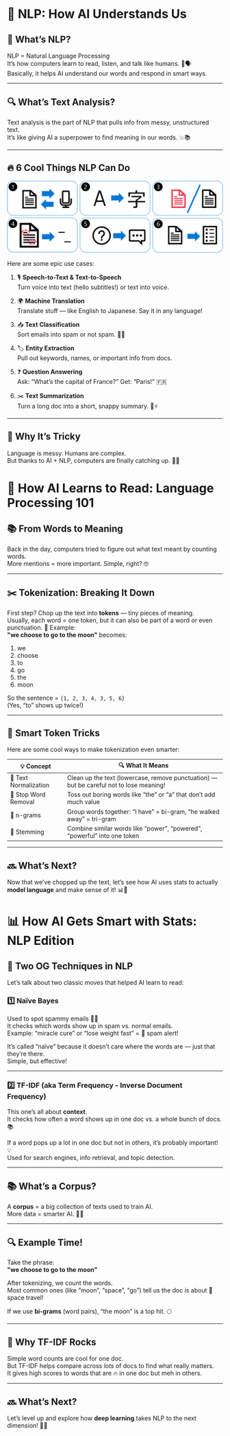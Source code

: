 # 🧠 NLP: How AI Understands Us

## 💬 What’s NLP?

NLP = Natural Language Processing  
It’s how computers learn to read, listen, and talk like humans. 🤖🗣️  
Basically, it helps AI understand our words and respond in smart ways.

---

## 🔍 What’s Text Analysis?

Text analysis is the part of NLP that pulls info from messy, unstructured text.  
It’s like giving AI a superpower to find meaning in our words. 💥📚

---

## 🔥 6 Cool Things NLP Can Do

![NLP](https://github.com/codess-aus/AI-Fundamentals-Prep/blob/a18c4eda54ec36558627e6c78c6c353a5e702676/docs/assets/natural-language-processing.png)

Here are some epic use cases:

1. 🎙️ **Speech-to-Text & Text-to-Speech**  
   Turn voice into text (hello subtitles!) or text into voice.

2. 🌍 **Machine Translation**  
   Translate stuff — like English to Japanese. Say it in any language!

3. 📥 **Text Classification**  
   Sort emails into spam or not spam. 📨🚫

4. 🏷️ **Entity Extraction**  
   Pull out keywords, names, or important info from docs.

5. ❓ **Question Answering**  
   Ask: “What’s the capital of France?” Get: “Paris!” 🇫🇷

6. ✂️ **Text Summarization**  
   Turn a long doc into a short, snappy summary. 📝⚡

---

## 🧠 Why It’s Tricky

Language is messy. Humans are complex.  
But thanks to AI + NLP, computers are finally catching up. 💪🤓

# 🧠 How AI Learns to Read: Language Processing 101

## 📚 From Words to Meaning

Back in the day, computers tried to figure out what text meant by counting words.  
More mentions = more important. Simple, right? 🤓

---

## ✂️ Tokenization: Breaking It Down

First step? Chop up the text into **tokens** — tiny pieces of meaning.  
Usually, each word = one token, but it can also be part of a word or even punctuation. 🧩
Example:  
**"we choose to go to the moon"** becomes:

1. we  
2. choose  
3. to  
4. go  
5. the  
6. moon  

So the sentence = `{1, 2, 3, 4, 3, 5, 6}`  
(Yes, “to” shows up twice!)

---

## 🧠 Smart Token Tricks

Here are some cool ways to make tokenization even smarter:

| 💡 Concept | 🔍 What It Means |
|-----------|------------------|
| 🔄 Text Normalization | Clean up the text (lowercase, remove punctuation) — but be careful not to lose meaning! |
| 🚫 Stop Word Removal | Toss out boring words like “the” or “a” that don’t add much value |
| 🔗 n-grams | Group words together: “I have” = bi-gram, “he walked away” = tri-gram |
| 🌱 Stemming | Combine similar words like “power”, “powered”, “powerful” into one token |

---

## 🔜 What’s Next?

Now that we’ve chopped up the text, let’s see how AI uses stats to actually **model language** and make sense of it! 📊🧠

# 📊 How AI Gets Smart with Stats: NLP Edition

## 🧠 Two OG Techniques in NLP

Let’s talk about two classic moves that helped AI learn to read:

### 1️⃣ Naïve Bayes  
Used to spot spammy emails 💌🚫  
It checks which words show up in spam vs. normal emails.  
Example: “miracle cure” or “lose weight fast” = 🚨 spam alert!

It’s called “naïve” because it doesn’t care where the words are — just that they’re there.  
Simple, but effective!

---

### 2️⃣ TF-IDF (aka Term Frequency - Inverse Document Frequency)  
This one’s all about **context**.  
It checks how often a word shows up in one doc vs. a whole bunch of docs. 📚

If a word pops up a lot in one doc but not in others, it’s probably important! 💡  
Used for search engines, info retrieval, and topic detection.

---

## 📚 What’s a Corpus?

A **corpus** = a big collection of texts used to train AI.  
More data = smarter AI. 🧠💾

---

## 🔍 Example Time!

Take the phrase:  
**"we choose to go to the moon"**

After tokenizing, we count the words.  
Most common ones (like “moon”, “space”, “go”) tell us the doc is about 🚀 space travel!

If we use **bi-grams** (word pairs), “the moon” is a top hit. 🌕

---

## 🧠 Why TF-IDF Rocks

Simple word counts are cool for one doc.  
But TF-IDF helps compare across *lots* of docs to find what really matters.  
It gives high scores to words that are 🔥 in one doc but meh in others.

---

## 🔜 What’s Next?

Let’s level up and explore how **deep learning** takes NLP to the next dimension! 🧠💥

